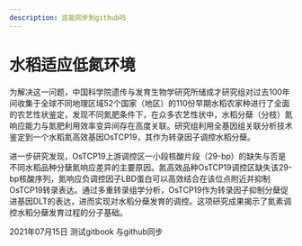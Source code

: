```yaml
---
description: 这能同步到github吗
---
```


# 水稻适应低氮环境

为解决这一问题，中国科学院遗传与发育生物学研究所储成才研究组对过去100年间收集于全球不同地理区域52个国家（地区）的110份早期水稻农家种进行了全面的农艺性状鉴定，发现不同氮肥条件下，在众多农艺性状中，水稻分蘖（分枝）氮响应能力与氮肥利用效率变异间存在高度关联。研究组利用全基因组关联分析技术鉴定到一个水稻氮高效基因OsTCP19，其作为转录因子调控水稻分蘖。

进一步研究发现，OsTCP19上游调控区一小段核酸片段（29-bp）的缺失与否是不同水稻品种分蘖氮响应差异的主要原因。氮高效品种OsTCP19调控区缺失该29-bp核酸序列，氮响应负调控因子LBD蛋白可以高效结合在该位点附近并抑制OsTCP19转录表达。通过多重转录组学分析，OsTCP19作为转录因子抑制分蘖促进基因DLT的表达，进而实现对水稻分蘖发育的调控。这项研究成果揭示了氮素调控水稻分蘖发育过程的分子基础。

2021年07月15日 测试gitbook 与github同步

